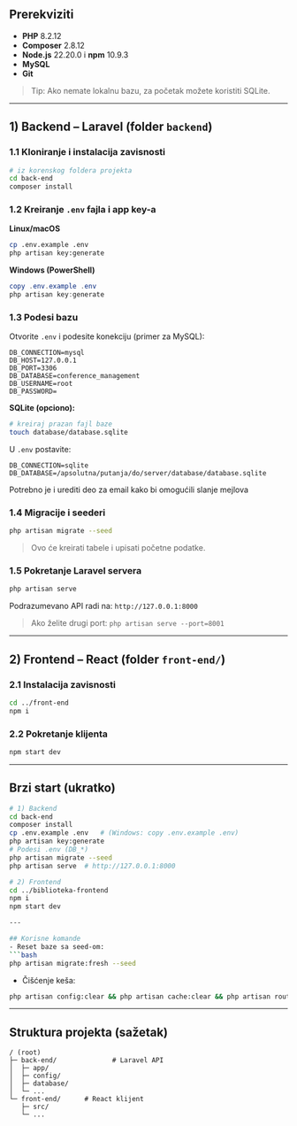 ## Prerekviziti
- **PHP** 8.2.12 
- **Composer** 2.8.12
- **Node.js** 22.20.0 i **npm** 10.9.3
- **MySQL**
- **Git**

> Tip: Ako nemate lokalnu bazu, za početak možete koristiti SQLite.

---

## 1) Backend – Laravel (folder `backend`)

### 1.1 Kloniranje i instalacija zavisnosti
```bash
# iz korenskog foldera projekta
cd back-end
composer install
```

### 1.2 Kreiranje `.env` fajla i app key-a
**Linux/macOS**
```bash
cp .env.example .env
php artisan key:generate
```
**Windows (PowerShell)**
```powershell
copy .env.example .env
php artisan key:generate
```

### 1.3 Podesi bazu
Otvorite `.env` i podesite konekciju (primer za MySQL):
```dotenv
DB_CONNECTION=mysql
DB_HOST=127.0.0.1
DB_PORT=3306
DB_DATABASE=conference_management
DB_USERNAME=root
DB_PASSWORD=
```

**SQLite (opciono):**
```bash
# kreiraj prazan fajl baze
touch database/database.sqlite
```
U `.env` postavite:
```dotenv
DB_CONNECTION=sqlite
DB_DATABASE=/apsolutna/putanja/do/server/database/database.sqlite
```
Potrebno je i urediti deo za email kako bi omogućili slanje mejlova

### 1.4 Migracije i seederi
```bash
php artisan migrate --seed
```
> Ovo će kreirati tabele i upisati početne podatke.

### 1.5 Pokretanje Laravel servera
```bash
php artisan serve
```
Podrazumevano API radi na: `http://127.0.0.1:8000`

> Ako želite drugi port: `php artisan serve --port=8001`

---

## 2) Frontend – React (folder `front-end/`)

### 2.1 Instalacija zavisnosti
```bash
cd ../front-end
npm i
```


### 2.2 Pokretanje klijenta
```bash
npm start dev
```


---

## Brzi start (ukratko)
```bash
# 1) Backend
cd back-end
composer install
cp .env.example .env   # (Windows: copy .env.example .env)
php artisan key:generate
# Podesi .env (DB_*)
php artisan migrate --seed
php artisan serve  # http://127.0.0.1:8000

# 2) Frontend
cd ../biblioteka-frontend
npm i
npm start dev        

---

## Korisne komande
- Reset baze sa seed-om:
```bash
php artisan migrate:fresh --seed
```
- Čišćenje keša:
```bash
php artisan config:clear && php artisan cache:clear && php artisan route:clear
```

---

## Struktura projekta (sažetak)
```
/ (root)
├─ back-end/              # Laravel API
│  ├─ app/
│  ├─ config/
│  ├─ database/
│  └─ ...
└─ front-end/      # React klijent
   ├─ src/
   └─ ...
```
